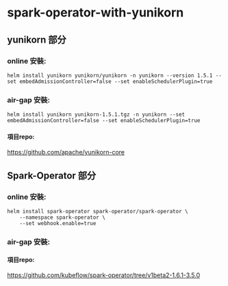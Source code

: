 # spark-operator-with-yunikorn

## yunikorn 部分
### online 安裝: ###
```shell
helm install yunikorn yunikorn/yunikorn -n yunikorn --version 1.5.1 --set embedAdmissionController=false --set enableSchedulerPlugin=true 
```
### air-gap 安裝: ###
```shell
helm install yunikorn yunikorn-1.5.1.tgz -n yunikorn --set embedAdmissionController=false --set enableSchedulerPlugin=true
```

#### 項目repo: ####
<https://github.com/apache/yunikorn-core>

## Spark-Operator 部分
### online 安裝: ###
```shell
helm install spark-operator spark-operator/spark-operator \
    --namespace spark-operator \
    --set webhook.enable=true
```

### air-gap 安裝: ###

#### 項目repo: #### 
<https://github.com/kubeflow/spark-operator/tree/v1beta2-1.6.1-3.5.0>
